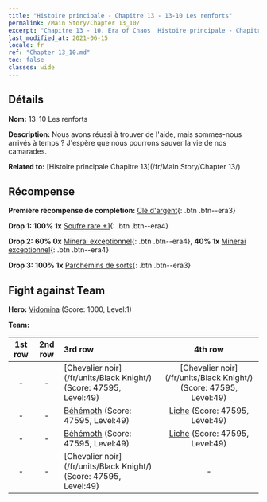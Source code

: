 ```yaml
---
title: "Histoire principale - Chapitre 13 - 13-10 Les renforts"
permalink: /Main Story/Chapter 13_10/
excerpt: "Chapitre 13 - 10. Era of Chaos  Histoire principale - Chapitre 13_10. 13-10 Les renforts"
last_modified_at: 2021-06-15
locale: fr
ref: "Chapter 13_10.md"
toc: false
classes: wide
---
```


## Détails

 **Nom:** 13-10 Les renforts

 **Description:** Nous avons réussi à trouver de l'aide, mais sommes-nous arrivés à temps ? J'espère que nous pourrons sauver la vie de nos camarades.

 **Related to:** [Histoire principale Chapitre 13](/fr/Main Story/Chapter 13/)

## Récompense

 **Première récompense de complétion:** [Clé d'argent](/ItemsFR/con_693/){: .btn .btn--era3}

 **Drop 1:** **100% 1x** [Soufre rare +1](/ItemsFR/mat_43/){: .btn .btn--era4}

 **Drop 2:** **60% 0x** [Minerai exceptionnel](/ItemsFR/mat_33/){: .btn .btn--era4}, **40% 1x** [Minerai exceptionnel](/ItemsFR/mat_33/){: .btn .btn--era4}

 **Drop 3:** **100% 1x** [Parchemins de sorts](/ItemsFR/con_694/){: .btn .btn--era3}


## Fight against Team
 **Hero:** [Vidomina](/fr/heroes/Vidomina/) (Score: 1000, Level:1)

 **Team:**


  | 1st row | 2nd row | 3rd row | 4th row |
  |:----:|:----:|:----|:----:|
  | - | - | [Chevalier noir](/fr/units/Black Knight/) (Score: 47595, Level:49)  | [Chevalier noir](/fr/units/Black Knight/) (Score: 47595, Level:49)  |
  | - | - | [Béhémoth](/fr/units/Behemoth/) (Score: 47595, Level:49)  | [Liche](/fr/units/Lich/) (Score: 47595, Level:49)  |
  | - | - | [Béhémoth](/fr/units/Behemoth/) (Score: 47595, Level:49)  | [Liche](/fr/units/Lich/) (Score: 47595, Level:49)  |
  | - | - | [Chevalier noir](/fr/units/Black Knight/) (Score: 47595, Level:49)  | - |


